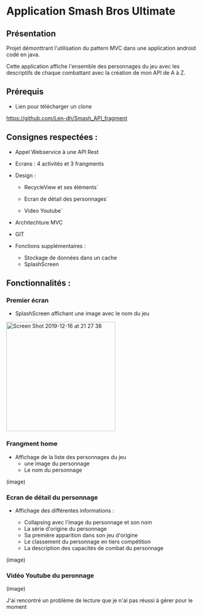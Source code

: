 # Application Smash Bros Ultimate

## Présentation 

Projet démonttrant l'utilisation du pattern MVC dans une application android codé en java. 

Cette application affiche l'ensemble des personnages du jeu avec les descriptifs de chaque combattant 
avec la création de mon API de A à Z. 

## Prérequis 

* Lien pour télécharger un clone 

https://github.com/Len-dh/Smash_API_fragment

## Consignes respectées : 

* Appel Webservice à une API Rest 

* Ecrans : 4 activités et 3 frangments

* Design : 

  - RecycleView et ses éléments`

  - Ecran de détail des personnages`

  - Video Youtube`

* Architechture MVC 

* GIT

* Fonctions supplémentaires :

  - Stockage de données dans un cache
  - SplashScreen

## Fonctionnalités : 

### Premier écran 

* SplashScreen affichant une image avec le nom du jeu 

<img width="288" alt="Screen Shot 2019-12-16 at 21 27 38" src="https://user-images.githubusercontent.com/43853135/70946676-e2f25f80-2057-11ea-83f7-6945ee448442.png">

### Frangment home 

* Affichage de la liste des personnages du jeu
  - une image du personnage
  - Le nom du personnage

(image) 

### Ecran de détail du personnage 

* Affichage des différentes informations : 

  - Collapsing avec l'image du personnage et son nom
  - La série d'origine du personnage
  - Sa première apparition dans son jeu d'origine
  - Le classement du personnage en tiers compétition
  - La description des capacités de combat du personnage

(image)

### Vidéo Youtube du peronnage

(image) 

J'ai rencontré un problème de lecture que je n'ai pas réussi à gérer pour le moment




